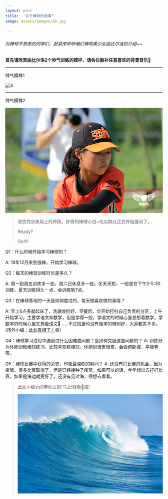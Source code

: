 ```yaml
---
layout: post
title:  "关于棒球的故事"
image: assets/images/10.jpg

---
```


###### 对棒球不熟悉的同学们，赶紧来听听咱们棒球美少女曲比尔洛的介绍~~

**首先请欣赏曲比尔洛2个帅气训练的模样，请各位脑补任意喜欢的背景音乐🎵**

***

帅气模样1

![4](../assets/images/3U7A6899.JPG) 


***

帅气模样2

![5](../assets/images/4.JPG) 

> 欣赏完训练场上的帅照，好奇的棒球小白+吃瓜群众正式开始提问了。
> 
> Ready?
> 
> Go!!!!

Q1：什么时候开始学习棒球的？

A: 19年12月来到强棒，开始学习棒球。

Q2：每天的棒球训练时长是多久？

A: 周一到周五训练多一些，周六日休息多一些。冬天天短，一般是在下午2-5:30训练，夏天训练得久一点，会训练到7点。

Q3：在棒球基地的一天是如何度过的，每天做喜欢做的事情？

A: 早上6点多就起床了，洗漱收拾好、早餐后，会开始打扫自己负责的分区，上午开始学习，主要学语文和数学，但是学得一般，学语文的时候心里总想着数学，学数学的时候心里又想着语文🤔️……不过班里也没有谁学的特别好，大家都差不多。(场外小编：<u>此处真相了！</u>😅）

Q4：棒球学习过程中遇到过什么困难或问题？是如何克服这些问题的？
A: 训练分为体能训和棒球练习。比较喜欢练棒球，体能训很累很累，会做俯卧撑、平板等等。

Q5：棒球比赛中获得的荣誉，印象最深刻的瞬间？
A: 还没有打比赛的机会，因为疫情，很多比赛取消了。但是已经接种了疫苗，如果可以的话，今年想出去打打比赛，如果是海边就更好了，还没有见过海，很想去看看。

> 此处小编sis9带你立刻!马上!就看👀海!
> 
> ![ocean](../assets/images/11.jpeg) 
